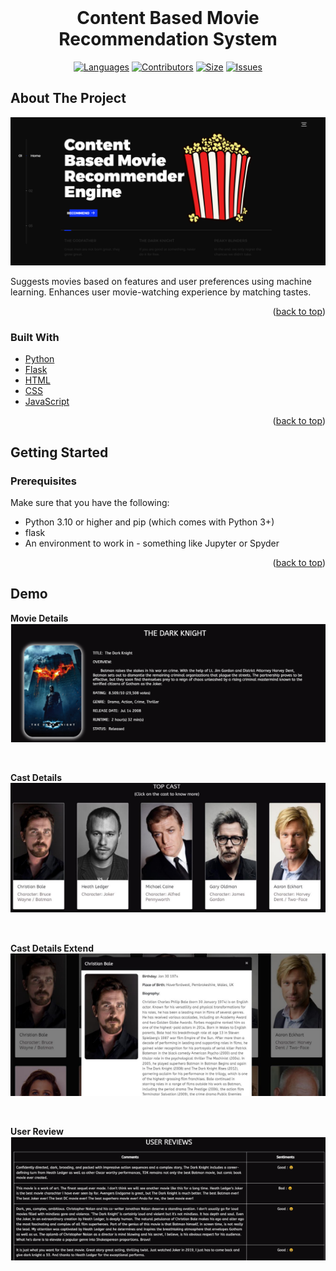 


<br />
<div align="center">
<h1 align="center">Content Based Movie Recommendation System</h3>

[![Languages][language-shield]][language-url]
[![Contributors][contri-shield]][contri-url]
[![Size][size-shield]][size-url]
[![Issues][issues-shield]][issues-url]

</div>



## About The Project

![Product Name Screen Shot][product-screenshot]

Suggests movies based on features and user preferences using machine learning. Enhances user movie-watching experience by matching tastes.

<p align="right">(<a href="#top">back to top</a>)</p>


### Built With

* [Python](https://www.python.org/)
* [Flask](https://flask.palletsprojects.com/)
* [HTML](https://html.com/)
* [CSS](https://www.w3.org/Style/CSS/Overview.en.html)
* [JavaScript](https://www.javascript.com/)

<p align="right">(<a href="#top">back to top</a>)</p>

## Getting Started

### Prerequisites

Make sure that you have the following:
-  Python 3.10 or higher and pip (which comes with Python 3+)
-  flask
-  An environment to work in - something like Jupyter or Spyder



<p align="right">(<a href="#top">back to top</a>)</p>

## Demo
<p>
  <a><b>Movie Details</b>
  	<img src="https://github.com/meetgajjarx07/Content-Based-Movie-Recommendation-System/blob/master/media/Movie-Details.PNG" alt="">
  </a>
</p>
<br>
<p>
    <a><b>Cast Details</b>
  	<img src="https://github.com/meetgajjarx07/Content-Based-Movie-Recommendation-System/blob/master/media/Cast-Details.PNG" alt="">
  </a>
</p>
<br>
<p>
    <a><b>Cast Details Extend</b>
  	<img src="https://github.com/meetgajjarx07/Content-Based-Movie-Recommendation-System/blob/master/media/Cast-Details-Extend.PNG" alt="">
  </a>
</p>
<br>
<p>
    <a><b>User Review</b>
  	<img src="https://github.com/meetgajjarx07/Content-Based-Movie-Recommendation-System/blob/master/media/User-Review.PNG" alt="">
  </a>
</p>


[contri-shield]: https://img.shields.io/github/contributors-anon/meetgajjarx07/Content-Based-Movie-Recommendation-System?style=for-the-badge
[contri-url]: #


[size-shield]: https://img.shields.io/github/repo-size/meetgajjarx07/Content-Based-Movie-Recommendation-System?style=for-the-badge
[size-url]: #

[issues-shield]: https://img.shields.io/github/issues/meetgajjarx07/Content-Based-Movie-Recommendation-System?style=for-the-badge
[issues-url]: #

[language-shield]: https://img.shields.io/github/languages/count/meetgajjarx07/Content-Based-Movie-Recommendation-System?style=for-the-badge
[language-url]: #

[product-screenshot]: media/Home.PNG
